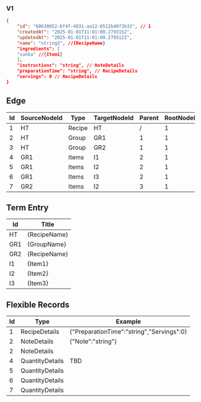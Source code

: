 ### V1
```json
{
    "id": "60630052-6f4f-4931-aa12-6512b40f3b33", // 1
    "createdAt": "2025-01-01T11:01:00.279315Z", 
    "updatedAt": "2025-01-01T11:01:00.279512Z",
    "name": "string3", //{RecipeName}
    "ingredients": [
    "sunka" //{Item1}
    ],
    "instructions": "string", // NoteDetails 
    "preparationTime": "string", // RecipeDetails
    "servings": 0 // RecipeDetails
}
```
## Edge
|Id|SourceNodeId|Type|TargetNodeId|Parent|RootNodeId
|-|-|-|-|-|-|
|1|HT|Recipe|HT|/|1|
|2|HT|Group|GR1|1|1|
|3|HT|Group|GR2|1|1|
|4|GR1|Items|I1|2|1|
|5|GR1|Items|I2|2|1|
|6|GR1|Items|I3|2|1|
|7|GR2|Items|I2|3|1|

## Term Entry
|Id|Title|
|-|-|
|HT|{RecipeName}|
|GR1|{GroupName}|
|GR2|{RecipeName}|
|I1|{Item1}|
|I2|{Item2}|
|I3|{Item3}|

## Flexible Records
|Id|Type|Example|
|-|-|-|
|1|RecipeDetails|{"PreparationTime":"string","Servings":0}|
|2|NoteDetails|{"Note":"string"}|
|2|NoteDetails||
|4|QuantityDetails|TBD|
|5|QuantityDetails||
|6|QuantityDetails||
|7|QuantityDetails||
